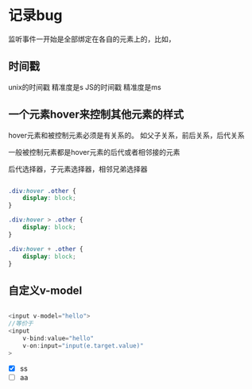 # 记录bug

监听事件一开始是全部绑定在各自的元素上的，比如，

## 时间戳

unix的时间戳 精准度是s
JS的时间戳 精准度是ms


## 一个元素hover来控制其他元素的样式

hover元素和被控制元素必须是有关系的。
如父子关系，前后关系，后代关系

一般被控制元素都是hover元素的后代或者相邻接的元素  

后代选择器，子元素选择器，相邻兄弟选择器
``` css

.div:hover .other {
    display: block;
}

.div:hover > .other {
    display: block;
}

.div:hover + .other {
    display: block;
}

```

## 自定义v-model

``` javascript

<input v-model="hello">
//等价于
<input 
    v-bind:value="hello"
    v-on:input="input(e.target.value)"
>
```

- [x] ss
- [ ] aa
